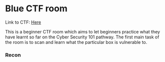# **Blue CTF room**

Link to CTF: [Here](https://tryhackme.com/r/room/blue)

This is a beginner CTF room which aims to let beginners practice what they have learnt so far on the Cyber Security 101 pathway. The first main task of the room is to scan and learn what the particular box is vulnerable to.

### **Recon**
